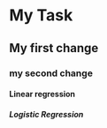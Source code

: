 # My Task


## My first change

### my second change

#### Linear regression

##### Logistic Regression
